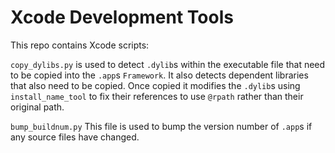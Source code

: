 Xcode Development Tools
=======================

This repo contains Xcode scripts:

`copy_dylibs.py` is used to detect `.dylib`s within the executable file that need to be
copied into the `.app`s `Framework`.  It also detects dependent libraries that also need
to be copied.  Once copied it modifies the `.dylib`s using `install_name_tool` to fix
their references to use `@rpath` rather than their original path.

`bump_buildnum.py` This file is used to bump the version number of `.app`s if any
source files have changed.